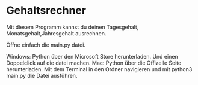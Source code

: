 # Gehaltsrechner
Mit diesem Programm kannst du deinen Tagesgehalt, Monatsgehalt,Jahresgehalt ausrechnen.

Öffne einfach die main.py datei.

Windows: Python über den Microsoft Store herunterladen. Und einen Doppelclick auf die datei machen.
Mac: Python über die Offizelle Seite herunterladen. Mit dem Terminal in den Ordner navigieren und mit python3 main.py die Datei ausführen.

